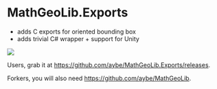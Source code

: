 # MathGeoLib.Exports

- adds C exports for oriented bounding box
- adds trivial C# wrapper + support for Unity

![](sample-unity-obb.png)

Users, grab it at https://github.com/aybe/MathGeoLib.Exports/releases.

Forkers, you will also need https://github.com/aybe/MathGeoLib.

